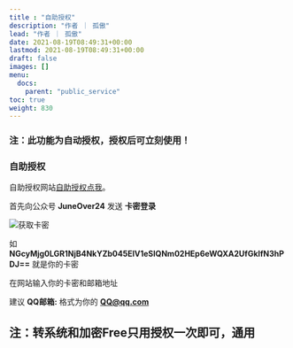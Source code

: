 ```yaml
---
title : "自助授权"
description: "作者 ｜ 孤傲"
lead: "作者 ｜ 孤傲"
date: 2021-08-19T08:49:31+00:00
lastmod: 2021-08-19T08:49:31+00:00
draft: false 
images: []
menu:
  docs:
    parent: "public_service"
toc: true
weight: 830
---
```


### 注：此功能为自动授权，授权后可立刻使用！

### 自助授权

自助授权网站[自助授权点我](https://shop.gushao.club/buy/21)。

首先向公众号 **JuneOver24** 发送 **卡密登录**

![获取卡密](/docs/public_service/SkinSQ/image.png)

如 **NGcyMjg0LGR1NjB4NkYZb045ElV1eSlQNm02HEp6eWQXA2UfGkIfN3hPDJ==** 就是你的卡密

在网站输入你的卡密和邮箱地址

建议 **QQ邮箱:** 格式为你的 **QQ@qq.com**

## 注：转系统和加密Free只用授权一次即可，通用
